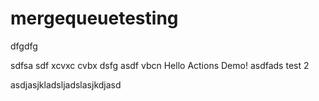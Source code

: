 # mergequeuetesting
dfgdfg

sdfsa
sdf
xcvxc
cvbx
dsfg
asdf
vbcn
Hello Actions Demo!
asdfads
test 2


asdjasjkladsljadslasjkdjasd
